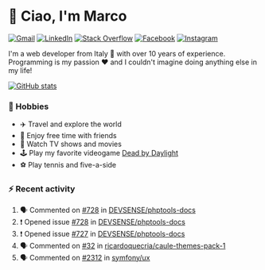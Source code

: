 # 👋 Ciao, I'm Marco

[![Gmail](https://img.shields.io/badge/Gmail-%23BB001B?style=flat-square&logo=gmail&logoColor=white)](mailto:gremo1982@gmail.com)
[![LinkedIn](https://img.shields.io/badge/LinkedIn-%230e76a8?style=flat-square&logo=linkedin)](https://www.linkedin.com/in/marco-polichetti)
[![Stack Overflow](https://img.shields.io/stackexchange/stackoverflow/r/220180?style=flat&logo=stackoverflow&label=Stack%20Overflow&color=%23F47F24)](https://stackoverflow.com/users/220180)
[![Facebook](https://img.shields.io/badge/-Facebook-%234267B2?style=flat-square&logo=facebook&logoColor=white)](https://www.facebook.com/marco.poliketti)
[![Instagram](https://img.shields.io/badge/-Instagram-%23C13584?style=flat-square&logo=instagram&logoColor=white)](https://www.instagram.com/marco.gremo)

I'm a web developer from Italy 🍕 with over 10 years of experience. Programming is my passion ❤️ and I couldn't imagine doing anything else in my life!

[![GitHub stats](https://github-readme-stats.vercel.app/api?username=gremo&show_icons=true&rank_icon=github&theme=transparent)](https://github.com/anuraghazra/github-readme-stats)

### 📅 Hobbies

- ✈️ Travel and explore the world
- 🍻 Enjoy free time with friends
- 🎥 Watch TV shows and movies
- 🕹️ Play my favorite videogame [Dead by Daylight](https://deadbydaylight.com)
- ⚽ Play tennis and five-a-side

### ⚡ Recent activity

<!--START_SECTION:activity-->
1. 🗣 Commented on [#728](https://github.com/DEVSENSE/phptools-docs/issues/728#issuecomment-2501046818) in [DEVSENSE/phptools-docs](https://github.com/DEVSENSE/phptools-docs)
2. ❗ Opened issue [#728](https://github.com/DEVSENSE/phptools-docs/issues/728) in [DEVSENSE/phptools-docs](https://github.com/DEVSENSE/phptools-docs)
3. ❗ Opened issue [#727](https://github.com/DEVSENSE/phptools-docs/issues/727) in [DEVSENSE/phptools-docs](https://github.com/DEVSENSE/phptools-docs)
4. 🗣 Commented on [#32](https://github.com/ricardoquecria/caule-themes-pack-1/issues/32#issuecomment-2470048015) in [ricardoquecria/caule-themes-pack-1](https://github.com/ricardoquecria/caule-themes-pack-1)
5. 🗣 Commented on [#2312](https://github.com/symfony/ux/issues/2312#issuecomment-2450893312) in [symfony/ux](https://github.com/symfony/ux)
<!--END_SECTION:activity-->

